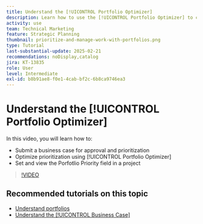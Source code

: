 ```yaml
---
title: Understand the [!UICONTROL Portfolio Optimizer]
description: Learn how to use the [!UICONTROL Portfolio Optimizer] to compare and prioritize projects within a portfolio.
activity: use
team: Technical Marketing
feature: Strategic Planning
thumbnail: prioritize-and-manage-work-with-portfolios.png
type: Tutorial
last-substantial-update: 2025-02-21
recommendations: noDisplay,catalog
jira: KT-13835
role: User
level: Intermediate
exl-id: b8b91ae8-f0e1-4cab-bf2c-6b8ca9746ea3
---
```

# Understand the [!UICONTROL Portfolio Optimizer]

In this video, you will learn how to:

* Submit a business case for approval and prioritization
* Optimize prioritization using [!UICONTROL Portfolio Optimizer]
* Set and view the Porfotlio Priority field in a project

>[!VIDEO](https://video.tv.adobe.com/v/3446275/?quality=12&learn=on&enablevpops)

## Recommended tutorials on this topic

* [Understand portfolios](/help/portfolios-and-programs/overview-of-adobe-workfront-portfolios.md)
* [Understand the [!UICONTROL Business Case]](/help/portfolios-and-programs/introduction-to-the-business-case.md)
